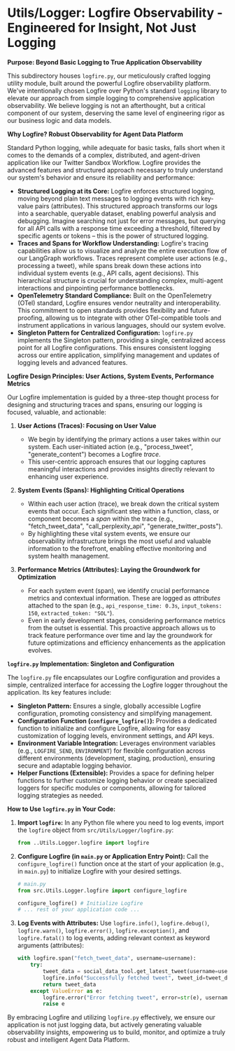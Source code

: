 
# Utils/Logger: Logfire Observability - Engineered for Insight, Not Just Logging

**Purpose:  Beyond Basic Logging to True Application Observability**

This subdirectory houses `logfire.py`, our meticulously crafted logging utility module, built around the powerful Logfire observability platform.  We've intentionally chosen Logfire over Python's standard `logging` library to elevate our approach from simple logging to comprehensive application observability.  We believe logging is not an afterthought, but a critical component of our system, deserving the same level of engineering rigor as our business logic and data models.

**Why Logfire?  Robust Observability for Agent Data Platform**

Standard Python logging, while adequate for basic tasks, falls short when it comes to the demands of a complex, distributed, and agent-driven application like our Twitter Sandbox Workflow.  Logfire provides the advanced features and structured approach necessary to truly understand our system's behavior and ensure its reliability and performance:

*   **Structured Logging at its Core:** Logfire enforces structured logging, moving beyond plain text messages to logging events with rich key-value pairs (attributes). This structured approach transforms our logs into a searchable, queryable dataset, enabling powerful analysis and debugging.  Imagine searching not just for error messages, but querying for all API calls with a response time exceeding a threshold, filtered by specific agents or tokens – this is the power of structured logging.
*   **Traces and Spans for Workflow Understanding:** Logfire's tracing capabilities allow us to visualize and analyze the entire execution flow of our LangGraph workflows.  Traces represent complete user actions (e.g., processing a tweet), while spans break down these actions into individual system events (e.g., API calls, agent decisions). This hierarchical structure is crucial for understanding complex, multi-agent interactions and pinpointing performance bottlenecks.
*   **OpenTelemetry Standard Compliance:** Built on the OpenTelemetry (OTel) standard, Logfire ensures vendor neutrality and interoperability.  This commitment to open standards provides flexibility and future-proofing, allowing us to integrate with other OTel-compatible tools and instrument applications in various languages, should our system evolve.
*   **Singleton Pattern for Centralized Configuration:**  `logfire.py` implements the Singleton pattern, providing a single, centralized access point for all Logfire configurations. This ensures consistent logging across our entire application, simplifying management and updates of logging levels and advanced features.

**Logfire Design Principles: User Actions, System Events, Performance Metrics**

Our Logfire implementation is guided by a three-step thought process for designing and structuring traces and spans, ensuring our logging is focused, valuable, and actionable:

1.  **User Actions (Traces):  Focusing on User Value**
    *   We begin by identifying the primary actions a user takes within our system.  Each user-initiated action (e.g., "process_tweet", "generate_content") becomes a Logfire *trace*.
    *   This user-centric approach ensures that our logging captures meaningful interactions and provides insights directly relevant to enhancing user experience.

2.  **System Events (Spans):  Highlighting Critical Operations**
    *   Within each user action (trace), we break down the critical system events that occur.  Each significant step within a function, class, or component becomes a *span* within the trace (e.g., "fetch_tweet_data", "call_perplexity_api", "generate_twitter_posts").
    *   By highlighting these vital system events, we ensure our observability infrastructure brings the most useful and valuable information to the forefront, enabling effective monitoring and system health management.

3.  **Performance Metrics (Attributes):  Laying the Groundwork for Optimization**
    *   For each system event (span), we identify crucial performance metrics and contextual information.  These are logged as *attributes* attached to the span (e.g., `api_response_time: 0.3s`, `input_tokens: 150`, `extracted_token: "SOL"`).
    *   Even in early development stages, considering performance metrics from the outset is essential.  This proactive approach allows us to track feature performance over time and lay the groundwork for future optimizations and efficiency enhancements as the application evolves.

**`logfire.py` Implementation: Singleton and Configuration**

The `logfire.py` file encapsulates our Logfire configuration and provides a simple, centralized interface for accessing the Logfire logger throughout the application.  Its key features include:

*   **Singleton Pattern:**  Ensures a single, globally accessible Logfire configuration, promoting consistency and simplifying management.
*   **Configuration Function (`configure_logfire()`):**  Provides a dedicated function to initialize and configure Logfire, allowing for easy customization of logging levels, environment settings, and API keys.
*   **Environment Variable Integration:**  Leverages environment variables (e.g., `LOGFIRE_SEND`, `ENVIRONMENT`) for flexible configuration across different environments (development, staging, production), ensuring secure and adaptable logging behavior.
*   **Helper Functions (Extensible):**  Provides a space for defining helper functions to further customize logging behavior or create specialized loggers for specific modules or components, allowing for tailored logging strategies as needed.

**How to Use `logfire.py` in Your Code:**

1.  **Import `logfire`:**  In any Python file where you need to log events, import the `logfire` object from `src/Utils/Logger/logfire.py`:

    ```python
    from ..Utils.Logger.logfire import logfire
    ```

2.  **Configure Logfire (in `main.py` or Application Entry Point):**  Call the `configure_logfire()` function once at the start of your application (e.g., in `main.py`) to initialize Logfire with your desired settings.

    ```python
    # main.py
    from src.Utils.Logger.logfire import configure_logfire

    configure_logfire() # Initialize Logfire
    # ... rest of your application code ...
    ```

3.  **Log Events with Attributes:**  Use `logfire.info()`, `logfire.debug()`, `logfire.warn()`, `logfire.error()`, `logfire.exception()`, and `logfire.fatal()` to log events, adding relevant context as keyword arguments (attributes):

    ```python
    with logfire.span("fetch_tweet_data", username=username):
        try:
            tweet_data = social_data_tool.get_latest_tweet(username=username)
            logfire.info("Successfully fetched tweet", tweet_id=tweet_data.original_tweet.id, token=tweet_data.extracted_token.token)
            return tweet_data
        except ValueError as e:
            logfire.error("Error fetching tweet", error=str(e), username=username)
            raise e
    ```

By embracing Logfire and utilizing `logfire.py` effectively, we ensure our application is not just logging data, but actively generating valuable observability insights, empowering us to build, monitor, and optimize a truly robust and intelligent Agent Data Platform.